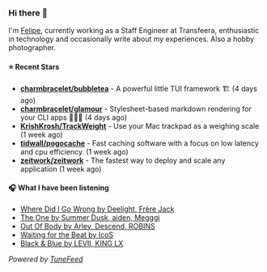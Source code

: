 ### Hi there 👋

I'm [Felipe](https://felipevm.com), currently working as a Staff Engineer at Transfeera, enthusiastic in technology and occasionally write about my experiences. Also a hobby photographer.

#### ⭐ Recent Stars
- **[charmbracelet/bubbletea](https://github.com/charmbracelet/bubbletea)** - A powerful little TUI framework 🏗 (4 days ago)
- **[charmbracelet/glamour](https://github.com/charmbracelet/glamour)** - Stylesheet-based markdown rendering for your CLI apps 💇🏻‍♀️ (4 days ago)
- **[KrishKrosh/TrackWeight](https://github.com/KrishKrosh/TrackWeight)** - Use your Mac trackpad as a weighing scale (1 week ago)
- **[tidwall/pogocache](https://github.com/tidwall/pogocache)** - Fast caching software with a focus on low latency and cpu efficiency. (1 week ago)
- **[zeitwork/zeitwork](https://github.com/zeitwork/zeitwork)** - The fastest way to deploy and scale any application (1 week ago)

#### 🎧 What I have been listening
- [Where Did I Go Wrong by Deelight, Frère Jack](https://open.spotify.com/track/4pFXKwzWwLugFekVEoa9j4)
- [The One by Summer Dusk, aiden, Megggi](https://open.spotify.com/track/5T3IzhwqvBhxUPWGnsAkzZ)
- [Out Of Body by Arley, Descend, ROBINS](https://open.spotify.com/track/4crjc82sl9FZpJDao2hudV)
- [Waiting for the Beat by IcoS](https://open.spotify.com/track/0J2dYbqh2UW83uXarYtPGa)
- [Black &amp; Blue by LEVII, KING LX](https://open.spotify.com/track/1xkuVT4MG9Rwa1V8dbyaqh)

_Powered by [TuneFeed](https://tunefeed.app?ref=github.com)_
